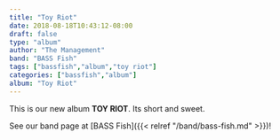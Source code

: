 ```yaml
---
title: "Toy Riot"
date: 2018-08-18T10:43:12-08:00
draft: false
type: "album"
author: "The Management"
band: "BASS Fish"
tags: ["bassfish","album","toy riot"]
categories: ["bassfish","album"]
album: "Toy Riot"
---
```

This is our new album **TOY RIOT**. Its short and sweet.

See our band page at [BASS Fish]({{< relref "/band/bass-fish.md" >}})!
